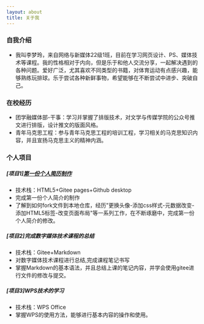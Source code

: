 ```yaml
---
layout: about
title: 关于我
---
```


### 自我介绍

*   我叫李梦玲，来自网络与新媒体22级1班，目前在学习网页设计、PS、媒体技术等课程。我的性格相对于内向，但是乐于和他人交流分享，一起解决遇到的各种问题。爱好广泛，尤其喜欢不同类型的书籍，对体育运动有点感兴趣，能够熟练玩排球。乐于尝试各种新鲜事物，希望能够在不断尝试中进步、突破自己。

### 在校经历

*   团学融媒体部-干事：学习并掌握了排版技术，对文学与传媒学院的公众号推文进行排版，设计推文的版面风格。
*   青年马克思工程：参与青年马克思工程的培训工程，学习相关的马克思知识内容，并且宣扬马克思主义的精神内涵。

### 个人项目

##### [项目1][<font>第一份个人简历制作</font>]( https://bx0908.gitee.io/resume_1)
* 技术栈：HTML5+Gitee  pages+Github desktop
* 完成第一份个人简介的制作
* 了解到如何fork文件到本地仓库，经历"更换头像-添加css样式-元数据改变-添加HTML5标签-改变页面布局"等一系列工作，在不断琢磨中，完成第一份个人简介的修改。

##### [项目2]完成数字媒体技术课程的总结
* 技术栈：Gitee+Markdown
* 对数字媒体技术课程进行总结,完成课程笔记书写
* 掌握Markdown的基本语法，并且总结上课的笔记内容，并学会使用gitee进行文件的修改与提交。

##### [项目3]WPS技术的学习
* 技术栈：WPS Office
* 掌握WPS的使用方法，能够进行基本内容的操作和使用。